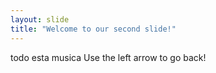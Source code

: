 ```yaml
---
layout: slide
title: "Welcome to our second slide!"
---
```

todo esta musica
Use the left arrow to go back!
